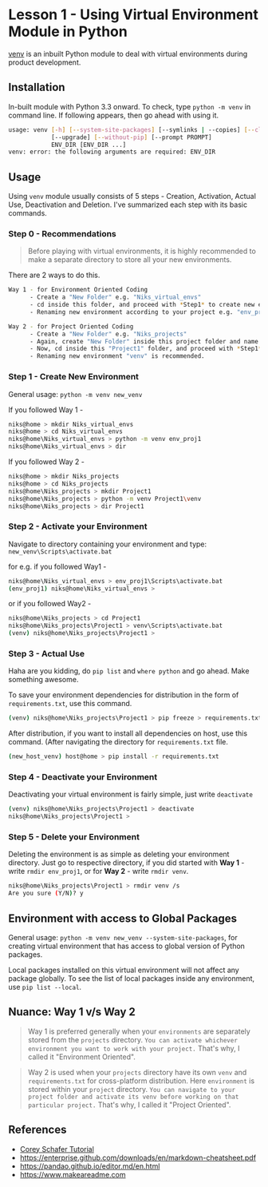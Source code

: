 # Lesson 1 - Using Virtual Environment Module in Python

[venv](https://docs.python.org/3/library/venv.html) is an inbuilt Python module to deal with virtual environments during product development.

## Installation

In-built module with Python 3.3 onward. To check, type `python -m venv` in command line. If following appears, then go ahead with using it.

```bash
usage: venv [-h] [--system-site-packages] [--symlinks | --copies] [--clear]
            [--upgrade] [--without-pip] [--prompt PROMPT]
            ENV_DIR [ENV_DIR ...]
venv: error: the following arguments are required: ENV_DIR
```

## Usage

Using `venv` module usually consists of 5 steps - Creation, Activation, Actual Use, Deactivation and Deletion. I've summarized each step with its basic commands.

### Step 0 - Recommendations

> Before playing with virtual environments, it is highly recommended to make a separate directory to store all your new environments.

There are 2 ways to do this.

```bash
Way 1 - for Environment Oriented Coding
      - Create a "New Folder" e.g. "Niks_virtual_envs"
      - cd inside this folder, and proceed with *Step1* to create new environments here.
      - Renaming new environment according to your project e.g. "env_proj1" is recommended.

Way 2 - for Project Oriented Coding
      - Create a "New Folder" e.g. "Niks_projects"
      - Again, create "New Folder" inside this project folder and name it for e.g. "Project1"
      - Now, cd inside this "Project1" folder, and proceed with *Step1* to create new environment here.
      - Renaming new environment "venv" is recommended.

```

### Step 1 - Create New Environment

General usage: `python -m venv new_venv`

If you followed Way 1 - 
```bash
niks@home > mkdir Niks_virtual_envs
niks@home > cd Niks_virtual_envs
niks@home\Niks_virtual_envs > python -m venv env_proj1
niks@home\Niks_virtual_envs > dir
```
If you followed Way 2 - 
```bash
niks@home > mkdir Niks_projects
niks@home > cd Niks_projects
niks@home\Niks_projects > mkdir Project1
niks@home\Niks_projects > python -m venv Project1\venv
niks@home\Niks_projects > dir Project1
```

### Step 2 - Activate your Environment

Navigate to directory containing your environment and type: `new_venv\Scripts\activate.bat`

for e.g. if you followed Way1 - 
```bash
niks@home\Niks_virtual_envs > env_proj1\Scripts\activate.bat
(env_proj1) niks@home\Niks_virtual_envs >
```
or if you followed Way2 - 
```bash
niks@home\Niks_projects > cd Project1
niks@home\Niks_projects\Project1 > venv\Scripts\activate.bat
(venv) niks@home\Niks_projects\Project1 >
```

### Step 3 - Actual Use

Haha are you kidding, do `pip list` and `where python` and go ahead. Make something awesome.

To save your environment dependencies for distribution in the form of `requirements.txt`, use this command.

```bash
(venv) niks@home\Niks_projects\Project1 > pip freeze > requirements.txt
```
After distribution, if you want to install all dependencies on host, use this command. (After navigating the directory for `requirements.txt` file.
```bash
(new_host_venv) host@home > pip install -r requirements.txt
```

### Step 4 - Deactivate your Environment

Deactivating your virtual environment is fairly simple, just write `deactivate` 

```bash
(venv) niks@home\Niks_projects\Project1 > deactivate
niks@home\Niks_projects\Project1 >
```

### Step 5 - Delete your Environment

Deleting the environment is as simple as deleting your environment directory. Just go to respective directory, if you did started with **Way 1** - write `rmdir env_proj1`, or for **Way 2** - write `rmdir venv`. 

```bash
niks@home\Niks_projects\Project1 > rmdir venv /s
Are you sure (Y/N)? y
```

## Environment with access to Global Packages

General usage: `python -m venv new_venv --system-site-packages`, for creating virtual environment that has access to global version of Python packages.

Local packages installed on this virtual environment will not affect any package globally. To see the list of local packages inside any environment, use `pip list --local`.

## Nuance: Way 1 v/s Way 2

>Way 1 is preferred generally when your `environments` are separately stored from the `projects` directory. `You can activate whichever environment you want to work with your project.` That's why, I called it "Environment Oriented".

>Way 2 is used when your `projects` directory have its own `venv` and `requirements.txt` for cross-platform distribution. Here `environment` is stored within your `project` directory. `You can navigate to your project folder and activate its venv before working on that particular project.` That's why, I called it "Project Oriented".



## References

- [Corey Schafer Tutorial](https://www.youtube.com/watch?v=APOPm01BVrk)
- https://enterprise.github.com/downloads/en/markdown-cheatsheet.pdf
- https://pandao.github.io/editor.md/en.html
- https://www.makeareadme.com
